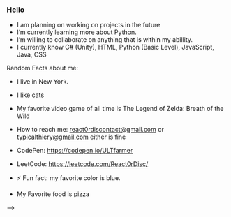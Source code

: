 ### Hello

- I am planning on working on projects in the future 
- I’m currently learning more about Python.
- I’m willing to collaborate on anything that is within my abillity.
- I currently know C# (Unity), HTML, Python (Basic Level), JavaScript, Java, CSS

Random Facts about me: 
- I live in New York. 
- I like cats 
- My favorite video game of all time is The Legend of Zelda: Breath of the Wild

- How to reach me: react0rdiscontact@gmail.com or typicalthiery@gmail.com either is fine
- CodePen: https://codepen.io/ULTfarmer
- LeetCode: https://leetcode.com/React0rDisc/

- ⚡ Fun fact: my favorite color is blue.
- My Favorite food is pizza 

-->
